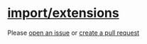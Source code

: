 [import/extensions](https://github.com/import-js/eslint-plugin-import/blob/v2.25.4/docs/rules/extensions.md)
============================================================================================================
Please [open an issue](https://github.com/professional-js/eslint-config/issues/new)
or [create a pull request](https://github.com/professional-js/eslint-config/edit/main/src/rules-configurations/import/extensions.md)
